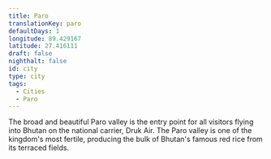 ```yaml
---
title: Paro
translationKey: paro
defaultDays: 1
longitude: 89.429167
latitude: 27.416111
draft: false
nighthalt: false
id: city
type: city
tags:
  - Cities
  - Paro
---
```

The broad and beautiful Paro valley is the entry point for all visitors flying into Bhutan on the national carrier, Druk Air. The Paro valley is one of the kingdom's most fertile, producing the bulk of Bhutan's famous red rice from its terraced fields.